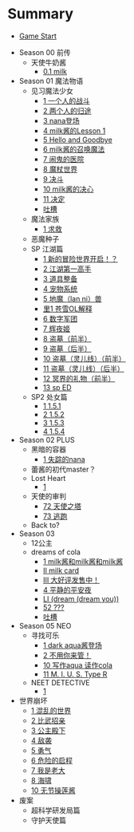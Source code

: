 # Summary

* [Game Start](README.md)
<!-- * [-2] -->
<!-- * [-1] -->
<!-- * [0] -->
* Season 00 前传
  * 天使牛奶酱
    * [0.1 milk](0.1_milk.md)
* Season 01 魔法物语
  * 见习魔法少女
    * [1 一个人的战斗](Vol1/Cha1/1.md)
    * [2 两个人的归途](Vol1/Cha1/2.md)
    * [3 nana登场](Vol1/Cha1/3.md)
    * [4 milk酱的Lesson 1](Vol1/Cha1/4.md)
    * [5 Hello and Goodbye](Vol1/Cha1/5.md)
    * [6 milk酱的召唤魔法](Vol1/Cha1/6.md)
    * [7 闹鬼的医院](Vol1/Cha1/7.md)
    * [8 魔杖世界](Vol1/Cha1/8.md)
    * [9 决斗](Vol1/Cha1/9.md)
    * [10 milk酱的决心](Vol1/Cha1/10.md)
    * [11 决定](Vol1/Cha1/11.md)
    * [吐槽](Vol1/Cha1/neta.md)
  * 魔法家族
    * [1 求救](Vol1/Cha2/1.md)
  * 恶魔种子
  * SP 江湖篇
    * [1 新的冒险世界开启！？](Vol3/Cha1/1.md)
    * [2 江湖第一高手](Vol3/Cha1/2.md)
    * [3 道具整备](Vol3/Cha1/3.md)
    * [4 宠物系统](Vol3/Cha1/4.md)
    * [5 地魔（lan ni）兽](Vol3/Cha1/5.md)
    * [里1 苍雪OL解释](Vol3/Cha1/6.md)
    * [6 数字军团](Vol3/Cha1/7.md)
    * [7 辉夜姬](Vol3/Cha1/8.md)
    * [8 盗墓（前半）](Vol3/Cha1/9.md)
    * [9 盗墓（后半）](Vol3/Cha1/10.md)
    * [10 盗墓（灵儿线）（前半）](Vol3/Cha1/11.md)
    * [11 盗墓（灵儿线）（后半）](Vol3/Cha1/12.md)
    * [12 冥界的礼物（前半）](Vol3/Cha1/13.md)
    * [13 sp ED](Vol3/Cha1/14.md)
  * SP2 处女篇
    * [1 1.5.1](1_5_1.md)
    * [2 1.5.2](1_5_2.md)
    * [3 1.5.3](1_5_3.md)
    * [4 1.5.4](1_5_3b.md)
* Season 02 PLUS 
  * 黑暗的容器
    * [1 失踪的nana](Vol2/Cha5/1.md)
  * 蕾酱的初代master？
  * Lost Heart
    * [1](Vol2/Cha7/1.md)
  * 天使的审判
    * [72 天使之塔](Vol2/Cha8/72.md)
    * [73 逃跑](Vol2/Cha8/73.md)
  * Back to?
* Season 03
  * 12公主
  * dreams of cola
    * [1 milk酱和milk酱和milk酱](EX/1.md) 
    * [II milk card](EX/2.md)
    * [III 大好评发售中！](EX/3.md)
    * [4 平静的平安夜](EX/4.md)
    * [LI (dream (dream you))](EX/51.md)
    * [52 ???](EX/-1.md)
    * [吐槽](EX/neta.md)	
* Season 05 NEO
  * 寻找可乐
    * [1 dark aqua酱登场](Vol5/Cha1/1.md)
    * [2 不用你来管！](Vol5/Cha1/2.md)
    * [10 写作aqua 读作cola](Vol5/Cha1/10.md)
    * [11 M. I. U. S. Type R](Vol5/Cha1/11.md)
  * NEET DETECTIVE
    * [1](Vol5/Cha2/1.md)
* 世界崩坏
  * [1 混乱的世界](4-1-1.md)
  * [2 比武招亲](4-1-2.md)
  * [3 公主殿下](4-1-3.md)
  * [4 敌袭](Vol4/Cha1/4.md)
  * [5 勇气](Vol4/Cha1/5.md)
  * [6 危险的启程](Vol4/Cha1/6.md)
  * [7 我是老大](Vol4/Cha1/7.md)
  * [8 海啸](Vol4/Cha1/8.md)
  * [10 无节操莲酱](Vol4/Cha1/10.md)
* 废案
  * 超科学研发局篇
  * 守护天使篇
